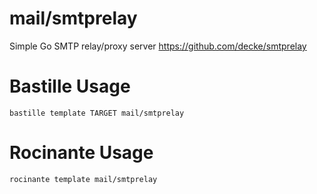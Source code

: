 # mail/smtprelay
Simple Go SMTP relay/proxy server
https://github.com/decke/smtprelay

# Bastille Usage
```shell
bastille template TARGET mail/smtprelay
```

# Rocinante Usage
```shell
rocinante template mail/smtprelay
```
